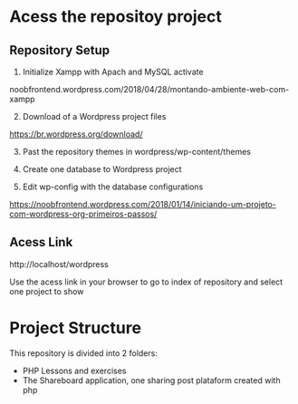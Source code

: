 # Acess the repositoy project

## Repository Setup
1. Initialize Xampp with Apach and MySQL activate

noobfrontend.wordpress.com/2018/04/28/montando-ambiente-web-com-xampp

2. Download of a Wordpress project files

https://br.wordpress.org/download/

3. Past the repository themes in wordpress/wp-content/themes

4. Create one database to Wordpress project

5. Edit wp-config with the database configurations

https://noobfrontend.wordpress.com/2018/01/14/iniciando-um-projeto-com-wordpress-org-primeiros-passos/


## Acess Link
http://localhost/wordpress

Use the acess link in your browser to go to index of repository and select one project to show

# Project Structure 
This repository is divided into 2 folders:
* PHP Lessons and exercises 
* The Shareboard application, one sharing post plataform created with php
